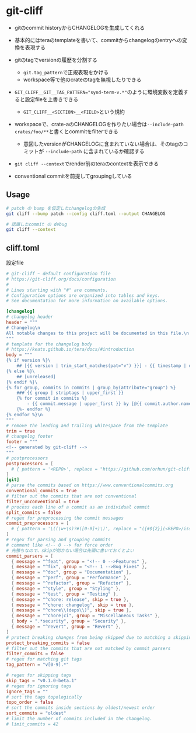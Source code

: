 # git-cliff

* gitのcommit historyからCHANGELOGを生成してくれる
* 基本的にはteraのtemplateを書いて、commitからchangelogのentryへの変換を表現する
* gitのtagでversionの履歴を分割する
  * `git.tag_pattern`で正規表現をかける
  * workspace等で他のcrateのtagを無視したりできる 

* `GIT_CLIFF__GIT__TAG_PATTERN="synd-term-v.*"`のように環境変数を定義すると設定fileを上書きできる
  * `GIT_CLIFF__<SECTION>__<FIELD>`という規約

* workspaceで、crate-aのCHANGELOGを作りたい場合は`--include-path crates/foo/**`と書くとcommitをfilterできる
  * 意図したversionがCHANGELOGに含まれていない場合は、そのtagのコミットが `--include-path` に含まれているか確認する

* `git cliff --context`でrender前のteraのcontextを表示できる

* conventional commitを前提してgroupingしている

## Usage

```sh
# patch の bump を仮定したchangelogの生成
git cliff --bump patch --config cliff.toml --output CHANGELOG

# 認識したcommit の debug
git cliff --context
```

## cliff.toml

設定file

```toml
# git-cliff ~ default configuration file
# https://git-cliff.org/docs/configuration
#
# Lines starting with "#" are comments.
# Configuration options are organized into tables and keys.
# See documentation for more information on available options.

[changelog]
# changelog header
header = """
# Changelog\n
All notable changes to this project will be documented in this file.\n
"""
# template for the changelog body
# https://keats.github.io/tera/docs/#introduction
body = """
{% if version %}\
    ## [{{ version | trim_start_matches(pat="v") }}] - {{ timestamp | date(format="%Y-%m-%d") }}
{% else %}\
    ## [unreleased]
{% endif %}\
{% for group, commits in commits | group_by(attribute="group") %}
    ### {{ group | striptags | upper_first }}
    {% for commit in commits %}
        - {{ commit.message | upper_first }} by [@{{ commit.author.name}}](https://github.com/{{ commit.author.name }}) ([{{ commit.id | truncate(length=8, end="") }}](https://github.com/ymgyt/syndicationd/commit/{{ commit.id }}))
    {%- endfor %}
{% endfor %}\n
"""
# remove the leading and trailing whitespace from the template
trim = true
# changelog footer
footer = """
<!-- generated by git-cliff -->
"""
# postprocessors
postprocessors = [
  # { pattern = '<REPO>', replace = "https://github.com/orhun/git-cliff" }, # replace repository URL
]
[git]
# parse the commits based on https://www.conventionalcommits.org
conventional_commits = true
# filter out the commits that are not conventional
filter_unconventional = true
# process each line of a commit as an individual commit
split_commits = false
# regex for preprocessing the commit messages
commit_preprocessors = [
  # { pattern = '\((\w+\s)?#([0-9]+)\)', replace = "([#${2}](<REPO>/issues/${2}))"}, # replace issue numbers
]
# regex for parsing and grouping commits
# comment like <!-- 0 --> for force order 
# 先勝ちなので、skipが効かない場合は先頭に書いておくとよい
commit_parsers = [
  { message = "^feat", group = "<!-- 0 -->Features" },
  { message = "^fix", group = "<!-- 1 -->Bug Fixes" },
  { message = "^doc", group = "Documentation" },
  { message = "^perf", group = "Performance" },
  { message = "^refactor", group = "Refactor" },
  { message = "^style", group = "Styling" },
  { message = "^test", group = "Testing" },
  { message = "^chore: release", skip = true },
  { message = "^chore: changelog", skip = true },
  { message = "^chore\\(deps\\)", skip = true },
  { message = "^chore|ci", group = "Miscellaneous Tasks" },
  { body = ".*security", group = "Security" },
  { message = "^revert", group = "Revert" },
]
# protect breaking changes from being skipped due to matching a skipping commit_parser
protect_breaking_commits = false
# filter out the commits that are not matched by commit parsers
filter_commits = false
# regex for matching git tags
tag_pattern = "v[0-9].*"

# regex for skipping tags
skip_tags = "v0.1.0-beta.1"
# regex for ignoring tags
ignore_tags = ""
# sort the tags topologically
topo_order = false
# sort the commits inside sections by oldest/newest order
sort_commits = "oldest"
# limit the number of commits included in the changelog.
# limit_commits = 42
```
